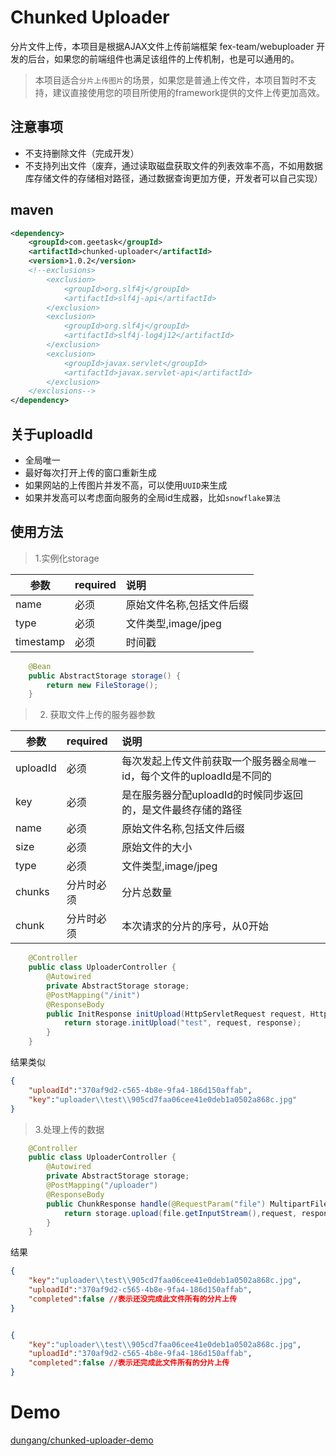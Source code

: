 # Chunked Uploader

分片文件上传，本项目是根据AJAX文件上传前端框架 fex-team/webuploader 开发的后台，如果您的前端组件也满足该组件的上传机制，也是可以通用的。

> 本项目适合`分片上传图片`的场景，如果您是普通上传文件，本项目暂时不支持，建议直接使用您的项目所使用的framework提供的文件上传更加高效。

## 注意事项

* 不支持删除文件（完成开发）
* 不支持列出文件（废弃，通过读取磁盘获取文件的列表效率不高，不如用数据库存储文件的存储相对路径，通过数据查询更加方便，开发者可以自己实现）

## maven

```xml
<dependency>
	<groupId>com.geetask</groupId>
	<artifactId>chunked-uploader</artifactId>
	<version>1.0.2</version>
	<!--exclusions>
		<exclusion>
			<groupId>org.slf4j</groupId>
			<artifactId>slf4j-api</artifactId>
		</exclusion>
		<exclusion>
			<groupId>org.slf4j</groupId>
			<artifactId>slf4j-log4j12</artifactId>
		</exclusion>
		<exclusion>
			<groupId>javax.servlet</groupId>
			<artifactId>javax.servlet-api</artifactId>
		</exclusion>
	</exclusions-->
</dependency>
```

## 关于uploadId

* 全局唯一
* 最好每次打开上传的窗口重新生成
* 如果网站的上传图片并发不高，可以使用`UUID`来生成
* 如果并发高可以考虑面向服务的全局id生成器，比如`snowflake算法`

## 使用方法

> 1.实例化storage

|参数	|required	|说明											|
|-------|:---------	|:----------------------------------------------|
|name	|必须		|原始文件名称,包括文件后缀							|
|type	|必须		|文件类型,image/jpeg								|
|timestamp|必须		|时间戳								|

```java
	@Bean
	public AbstractStorage storage() {
		return new FileStorage();
	}
```

> 2. 获取文件上传的服务器参数

|参数	|required	|说明											|
|-------|:---------	|:----------------------------------------------|
|uploadId|必须		|每次发起上传文件前获取一个服务器`全局唯一`id，每个文件的uploadId是不同的|
|key	|必须		|是在服务器分配uploadId的时候同步返回的，是文件最终存储的路径|
|name	|必须		|原始文件名称,包括文件后缀							|
|size	|必须		|原始文件的大小									|
|type	|必须		|文件类型,image/jpeg								|
|chunks	|分片时必须	|分片总数量										|
|chunk	|分片时必须	|本次请求的分片的序号，从0开始						|

```java
	@Controller
	public class UploaderController {
		@Autowired
		private AbstractStorage storage;
		@PostMapping("/init")
		@ResponseBody
		public InitResponse initUpload(HttpServletRequest request, HttpServletResponse response) {
			return storage.initUpload("test", request, response);
		}
	}
```
结果类似
```json
{
	"uploadId":"370af9d2-c565-4b8e-9fa4-186d150affab",
	"key":"uploader\\test\\905cd7faa06cee41e0deb1a0502a868c.jpg"
}
```

> 3.处理上传的数据

```java
	@Controller
	public class UploaderController {
		@Autowired
		private AbstractStorage storage;
		@PostMapping("/uploader")
		@ResponseBody
		public ChunkResponse handle(@RequestParam("file") MultipartFile file, HttpServletRequest request, HttpServletResponse response) throws IOException {
			return storage.upload(file.getInputStream(),request, response);
		}
	}
```
结果
```json
{
	"key":"uploader\\test\\905cd7faa06cee41e0deb1a0502a868c.jpg",
	"uploadId":"370af9d2-c565-4b8e-9fa4-186d150affab",
	"completed":false //表示还没完成此文件所有的分片上传
}


{
	"key":"uploader\\test\\905cd7faa06cee41e0deb1a0502a868c.jpg",
	"uploadId":"370af9d2-c565-4b8e-9fa4-186d150affab",
	"completed":false //表示还完成此文件所有的分片上传
}
```
# Demo

[dungang/chunked-uploader-demo](https://github.com/dungang/chunked-uploader-demo)
